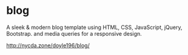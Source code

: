 # blog
A sleek & modern blog template using HTML, CSS, JavaScript, jQuery, Bootstrap. and media queries for a responsive design.

http://nycda.zone/doyle196/blog/
